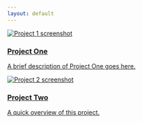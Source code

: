 ```yaml
---
layout: default
---
```


<link rel="stylesheet" href="/projects.css">

<div class="project-grid">
 <!DOCTYPE html>
<html>
<head>
  <meta charset="UTF-8">
  <title>My Portfolio</title>
  <link rel="stylesheet" href="/assets/css/projects.css">
</head>
<body>

<!-- Paste your grid HTML here -->
<div class="project-grid">
  <a href="project1.html" class="project-card">
    <img src="bird.png" alt="Project 1 screenshot" class="project-image">
    <div class="project-content">
      <h3 class="project-title">Project One</h3>
      <p class="project-description">A brief description of Project One goes here.</p>
    </div>
  </a>

  <a href="project2.html" class="project-card">
    <img src="flower.png" alt="Project 2 screenshot" class="project-image">
    <div class="project-content">
      <h3 class="project-title">Project Two</h3>
      <p class="project-description">A quick overview of this project.</p>
    </div>
  </a>
</div>

</body>
</html>

</div>
